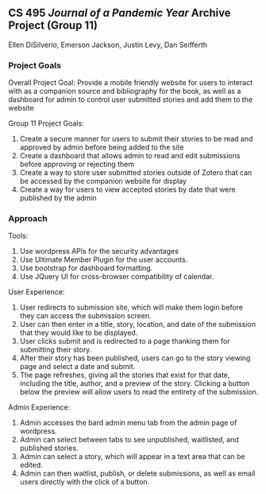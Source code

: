 ## CS 495 _Journal of a Pandemic Year_ Archive Project (Group 11)

Ellen DiSilverio, Emerson Jackson, Justin Levy, Dan Seifferth


### Project Goals

Overall Project Goal:
Provide a mobile friendly website for users to interact with as a companion source and bibliography for the book, as well as a dashboard for admin to control user submitted stories and add them to the website

Group 11 Project Goals:
 1. Create a secure manner for users to submit their stories to be read and approved by admin before being added to the site
 2. Create a dashboard that allows admin to read and edit submissions before approving or rejecting them
 3. Create a way to store user submitted stories outside of Zotero that can be accessed by the companion website for display
 4. Create a way for users to view accepted stories by date that were published by the admin
 
 
### Approach

Tools:
1. Use wordpress APIs for the security advantages
2. Use Ultimate Member Plugin for the user accounts.
3. Use bootstrap for dashboard formatting.
4. Use JQuery UI for cross-browser compatibility of calendar.

User Experience:
1. User redirects to submission site, which will make them login before they can access the submission screen.
2. User can then enter in a title, story, location, and date of the submission that they would like to be displayed.
3. User clicks submit and is redirected to a page thanking them for submitting their story.
4. After their story has been published, users can go to the story viewing page and select a date and submit.
5. The page refreshes, giving all the stories that exist for that date, including the title, author, and a preview of the story. Clicking a button below the preview will allow users to read the entirety of the submission.

Admin Experience:
1. Admin accesses the bard admin menu tab from the admin page of wordpress.
2. Admin can select between tabs to see unpublished, waitlisted, and published stories.
3. Admin can select a story, which will appear in a text area that can be edited.
4. Admin can then waitlist, publish, or delete submissions, as well as email users directly with the click of a button.

[Github URL]:
   (https://github.com/Enigmajams/495spring2021Project)
[Final Video]:
   (https://youtu.be/g56R3jTmapY)
